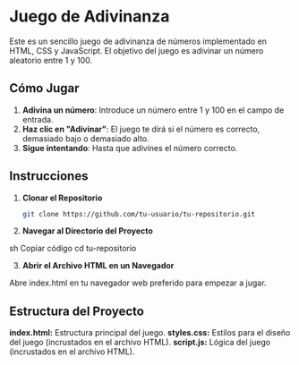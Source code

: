 # Juego de Adivinanza

Este es un sencillo juego de adivinanza de números implementado en HTML, CSS y JavaScript. El objetivo del juego es adivinar un número aleatorio entre 1 y 100.

## Cómo Jugar

1. **Adivina un número**: Introduce un número entre 1 y 100 en el campo de entrada.
2. **Haz clic en "Adivinar"**: El juego te dirá si el número es correcto, demasiado bajo o demasiado alto.
3. **Sigue intentando**: Hasta que adivines el número correcto.

## Instrucciones

1. **Clonar el Repositorio**

   ```sh
   git clone https://github.com/tu-usuario/tu-repositorio.git

2. **Navegar al Directorio del Proyecto**

sh
Copiar código
cd tu-repositorio

3. **Abrir el Archivo HTML en un Navegador**

Abre index.html en tu navegador web preferido para empezar a jugar.

## Estructura del Proyecto

**index.html:** Estructura principal del juego.
**styles.css:** Estilos para el diseño del juego (incrustados en el archivo HTML).
**script.js:** Lógica del juego (incrustados en el archivo HTML).

